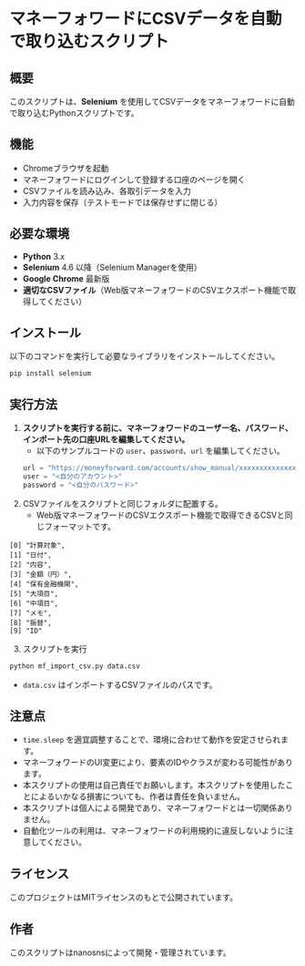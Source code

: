 # マネーフォワードにCSVデータを自動で取り込むスクリプト

## 概要

このスクリプトは、**Selenium** を使用してCSVデータをマネーフォワードに自動で取り込むPythonスクリプトです。

## 機能

- Chromeブラウザを起動
- マネーフォワードにログインして登録する口座のページを開く
- CSVファイルを読み込み、各取引データを入力
- 入力内容を保存（テストモードでは保存せずに閉じる）

## 必要な環境

- **Python** 3.x
- **Selenium** 4.6 以降（Selenium Managerを使用）
- **Google Chrome** 最新版
- **適切なCSVファイル**（Web版マネーフォワードのCSVエクスポート機能で取得してください）

## インストール

以下のコマンドを実行して必要なライブラリをインストールしてください。

```sh
pip install selenium
```

## 実行方法

1. **スクリプトを実行する前に、マネーフォワードのユーザー名、パスワード、インポート先の口座URLを編集してください。**
   - 以下のサンプルコードの `user`、`password`、`url` を編集してください。
   ```python
   url = "https://moneyforward.com/accounts/show_manual/xxxxxxxxxxxxxxx" # インポート先の口座URL
   user = "<自分のアカウント>"
   password = "<自分のパスワード>"
   ```
2. CSVファイルをスクリプトと同じフォルダに配置する。
    - Web版マネーフォワードのCSVエクスポート機能で取得できるCSVと同じフォーマットです。

```
[0] "計算対象", 
[1] "日付", 
[2] "内容", 
[3] "金額（円）", 
[4] "保有金融機関", 
[5] "大項目", 
[6] "中項目", 
[7] "メモ", 
[8] "振替", 
[9] "ID"
```

3. スクリプトを実行

```sh
python mf_import_csv.py data.csv
```

- `data.csv` はインポートするCSVファイルのパスです。

## 注意点

- `time.sleep` を適宜調整することで、環境に合わせて動作を安定させられます。
- マネーフォワードのUI変更により、要素のIDやクラスが変わる可能性があります。
- 本スクリプトの使用は自己責任でお願いします。本スクリプトを使用したことによるいかなる損害についても、作者は責任を負いません。
- 本スクリプトは個人による開発であり、マネーフォワードとは一切関係ありません。
- 自動化ツールの利用は、マネーフォワードの利用規約に違反しないように注意してください。

## ライセンス

このプロジェクトはMITライセンスのもとで公開されています。

## 作者

このスクリプトはnanosnsによって開発・管理されています。
